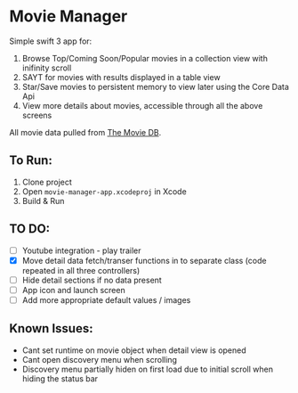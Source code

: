 # Movie Manager

Simple swift 3 app for:
1. Browse Top/Coming Soon/Popular movies in a collection view with inifinity scroll
2. SAYT for movies with results displayed in a table view
3. Star/Save movies to persistent memory to view later using the Core Data Api
4. View more details about movies, accessible through all the above screens

All movie data pulled from [The Movie DB](https://www.themoviedb.org/documentation/api).

## To Run:

1. Clone project
2. Open `movie-manager-app.xcodeproj` in Xcode
3. Build & Run

## TO DO:

- [ ] Youtube integration - play trailer
- [X] Move detail data fetch/transer functions in to separate class (code repeated in all three controllers)
- [ ] Hide detail sections if no data present
- [ ] App icon and launch screen
- [ ] Add more appropriate default values / images

## Known Issues: 
- Cant set runtime on movie object when detail view is opened
- Cant open discovery menu when scrolling
- Discovery menu partially hiden on first load due to initial scroll when hiding the status bar

